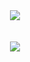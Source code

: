 <div align="center">
  <img src="https://github.com/user-attachments/assets/4fb11bce-f874-41ef-8b11-27073f691372">
</div>

<br>
<br>

<div align="center">
  <img src="https://github.com/user-attachments/assets/208fc779-13a8-4a2c-b79e-272d415c9dcf">
</div>
